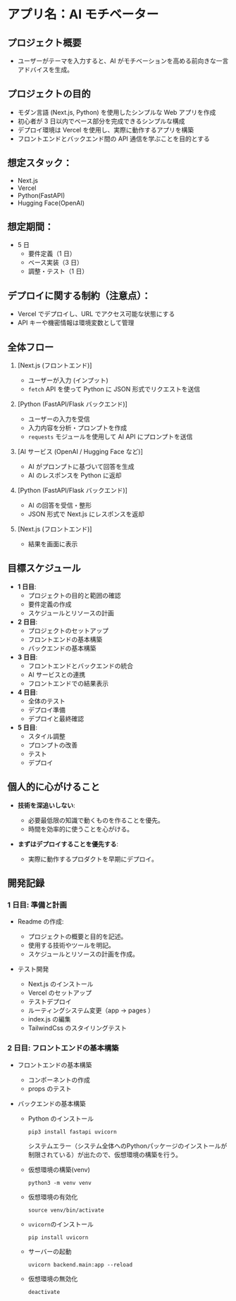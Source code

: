 # アプリ名：AI モチベーター

## プロジェクト概要

- ユーザーがテーマを入力すると、AI がモチベーションを高める前向きな一言アドバイスを生成。

## プロジェクトの目的

- モダン言語 (Next.js, Python) を使用したシンプルな Web アプリを作成
- 初心者が 3 日以内でベース部分を完成できるシンプルな構成
- デプロイ環境は Vercel を使用し、実際に動作するアプリを構築
- フロントエンドとバックエンド間の API 通信を学ぶことを目的とする

## 想定スタック：

- Next.js
- Vercel
- Python(FastAPI)
- Hugging Face(OpenAI)

## 想定期間：

- 5 日
  - 要件定義（1 日）
  - ベース実装（3 日）
  - 調整・テスト（1 日）

## デプロイに関する制約（注意点）：

- Vercel でデプロイし、URL でアクセス可能な状態にする
- API キーや機密情報は環境変数として管理

## 全体フロー

1. [Next.js (フロントエンド)]

   - ユーザーが入力 (インプット)
   - `fetch` API を使って Python に JSON 形式でリクエストを送信

2. [Python (FastAPI/Flask バックエンド)]

   - ユーザーの入力を受信
   - 入力内容を分析・プロンプトを作成
   - `requests` モジュールを使用して AI API にプロンプトを送信

3. [AI サービス (OpenAI / Hugging Face など)]

   - AI がプロンプトに基づいて回答を生成
   - AI のレスポンスを Python に返却

4. [Python (FastAPI/Flask バックエンド)]

   - AI の回答を受信・整形
   - JSON 形式で Next.js にレスポンスを返却

5. [Next.js (フロントエンド)]
   - 結果を画面に表示

## 目標スケジュール

- **1 日目**:
  - プロジェクトの目的と範囲の確認
  - 要件定義の作成
  - スケジュールとリソースの計画
- **2 日目**:
  - プロジェクトのセットアップ
  - フロントエンドの基本構築
  - バックエンドの基本構築
- **3 日目**:
  - フロントエンドとバックエンドの統合
  - AI サービスとの連携
  - フロントエンドでの結果表示
- **4 日目**:
  - 全体のテスト
  - デプロイ準備
  - デプロイと最終確認
- **5 日目**:
  - スタイル調整
  - プロンプトの改善
  - テスト
  - デプロイ

## 個人的に心がけること

- **技術を深追いしない**:

  - 必要最低限の知識で動くものを作ることを優先。
  - 時間を効率的に使うことを心がける。

- **まずはデプロイすることを優先する**:

  - 実際に動作するプロダクトを早期にデプロイ。

## 開発記録

### 1 日目: 準備と計画

- Readme の作成:

  - プロジェクトの概要と目的を記述。
  - 使用する技術やツールを明記。
  - スケジュールとリソースの計画を作成。

- テスト開発
  - Next.js のインストール
  - Vercel のセットアップ
  - テストデプロイ
  - ルーティングシステム変更（app -> pages ）
  - index.js の編集
  - TailwindCss のスタイリングテスト

### 2 日目: フロントエンドの基本構築

- フロントエンドの基本構築

  - コンポーネントの作成
  - props のテスト

- バックエンドの基本構築

  - Python のインストール

    ```
    pip3 install fastapi uvicorn
    ```

    システムエラー（システム全体へのPythonパッケージのインストールが制限されている）が出たので、仮想環境の構築を行う。

  - 仮想環境の構築(venv)

    ```
    python3 -m venv venv
    ```

  - 仮想環境の有効化

    ```
    source venv/bin/activate
    ```

  - `uvicorn`のインストール

    ```
    pip install uvicorn
    ```

  - サーバーの起動

    ```
    uvicorn backend.main:app --reload
    ```

  - 仮想環境の無効化
    ```
    deactivate
    ```
